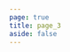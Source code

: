 ```yaml
---
page: true
title: page_3
aside: false
---
```

<script setup>
import Page from "./.vitepress/theme/components/Page.vue";
import { useData } from "vitepress";
const { theme } = useData();
const posts = theme.value.posts.slice(16,24)
</script>
<Page :posts="posts" :pageCurrent="3" :pagesNum="6" />